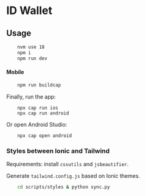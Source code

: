 # ID Wallet

## Usage

```bash
    nvm use 18
    npm i
    npm run dev
```

#### Mobile

```bash
    npm run buildcap
```

Finally, run the app:

```
    npx cap run ios
    npx cap run android
```

Or open Android Studio:

```
    npx cap open android
```

### Styles between Ionic and Tailwind

Requirements: install `cssutils` and `jsbeautifier`.

Generate `tailwind.config.js` based on Ionic themes.

```bash
    cd scripts/styles & python sync.py
```
